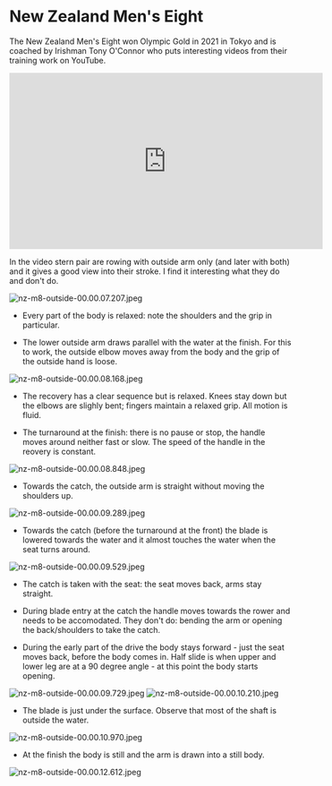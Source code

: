 
# New Zealand Men's Eight

The New Zealand Men's Eight won Olympic Gold in 2021 in Tokyo and is
coached by Irishman Tony O'Connor who puts interesting videos from their
training work on YouTube.

<iframe width="560" height="315" src="https://www.youtube.com/embed/Zsr2g2ycKjY" title="YouTube video player" frameborder="0" allow="accelerometer; autoplay; clipboard-write; encrypted-media; gyroscope; picture-in-picture" allowfullscreen></iframe>

In the video stern pair are rowing with outside arm only (and later with
both) and it gives a good view into their stroke. I find it interesting
what they do and don't do.

![nz-m8-outside-00.00.07.207.jpeg](nz-m8-outside-00.00.07.207.jpeg)

* Every part of the body is relaxed: note the shoulders and the grip in
  particular.

* The lower outside arm draws parallel with the water at the finish. For
  this to work, the outside elbow moves away from the body and the grip
  of the outside hand is loose.

![nz-m8-outside-00.00.08.168.jpeg](nz-m8-outside-00.00.08.168.jpeg)

* The recovery has a clear sequence but is relaxed. Knees stay down but
  the elbows are slighly bent; fingers maintain a relaxed grip. All
  motion is fluid.

* The turnaround at the finish: there is no pause or stop, the handle
  moves around neither fast or slow. The speed of the handle in the
  reovery is constant.

![nz-m8-outside-00.00.08.848.jpeg](nz-m8-outside-00.00.08.848.jpeg)

* Towards the catch, the outside arm is straight without moving the
  shoulders up.

![nz-m8-outside-00.00.09.289.jpeg](nz-m8-outside-00.00.09.289.jpeg)

* Towards the catch (before the turnaround at the front) the blade is
  lowered towards the water and it almost touches the water when the
  seat turns around.

![nz-m8-outside-00.00.09.529.jpeg](nz-m8-outside-00.00.09.529.jpeg)

* The catch is taken with the seat: the seat moves back, arms stay
  straight.

* During blade entry at the catch the handle moves towards the rower and
  needs to be accomodated. They don't do: bending the arm or opening the
  back/shoulders to take the catch.

* During the early part of the drive the body stays forward - just the
  seat moves back, before the body comes in. Half slide is when upper
  and lower leg are at a 90 degree angle - at this point the body starts
  opening.

![nz-m8-outside-00.00.09.729.jpeg](nz-m8-outside-00.00.09.729.jpeg)
![nz-m8-outside-00.00.10.210.jpeg](nz-m8-outside-00.00.10.210.jpeg)

* The blade is just under the surface. Observe that most of the shaft is
  outside the water.

![nz-m8-outside-00.00.10.970.jpeg](nz-m8-outside-00.00.10.970.jpeg)

* At the finish the body is still and the arm is drawn into a still
  body.

![nz-m8-outside-00.00.12.612.jpeg](nz-m8-outside-00.00.12.612.jpeg)
